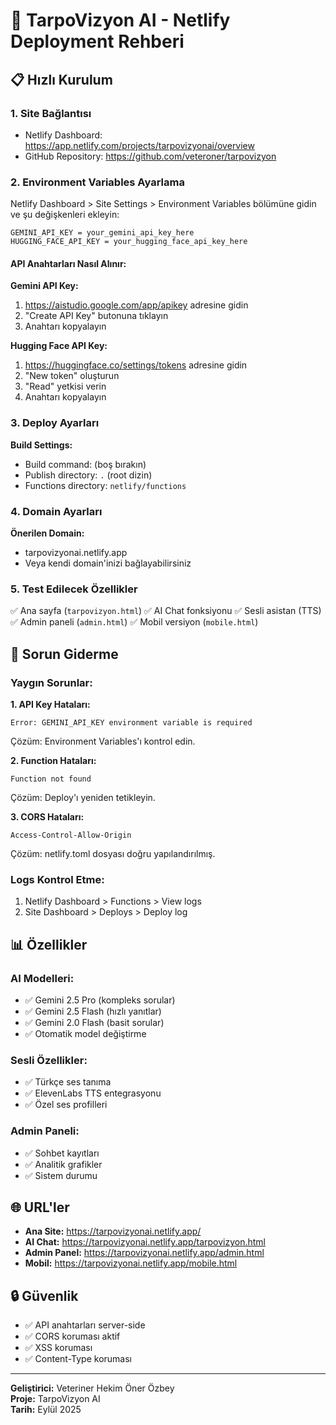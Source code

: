 # 🚀 TarpoVizyon AI - Netlify Deployment Rehberi

## 📋 Hızlı Kurulum

### 1. Site Bağlantısı
- Netlify Dashboard: https://app.netlify.com/projects/tarpovizyonai/overview
- GitHub Repository: https://github.com/veteroner/tarpovizyon

### 2. Environment Variables Ayarlama

Netlify Dashboard > Site Settings > Environment Variables bölümüne gidin ve şu değişkenleri ekleyin:

```
GEMINI_API_KEY = your_gemini_api_key_here
HUGGING_FACE_API_KEY = your_hugging_face_api_key_here
```

#### API Anahtarları Nasıl Alınır:

**Gemini API Key:**
1. https://aistudio.google.com/app/apikey adresine gidin
2. "Create API Key" butonuna tıklayın
3. Anahtarı kopyalayın

**Hugging Face API Key:**
1. https://huggingface.co/settings/tokens adresine gidin
2. "New token" oluşturun
3. "Read" yetkisi verin
4. Anahtarı kopyalayın

### 3. Deploy Ayarları

**Build Settings:**
- Build command: (boş bırakın)
- Publish directory: `.` (root dizin)
- Functions directory: `netlify/functions`

### 4. Domain Ayarları

**Önerilen Domain:**
- tarpovizyonai.netlify.app
- Veya kendi domain'inizi bağlayabilirsiniz

### 5. Test Edilecek Özellikler

✅ Ana sayfa (`tarpovizyon.html`)
✅ AI Chat fonksiyonu
✅ Sesli asistan (TTS)
✅ Admin paneli (`admin.html`)
✅ Mobil versiyon (`mobile.html`)

## 🔧 Sorun Giderme

### Yaygın Sorunlar:

**1. API Key Hataları:**
```
Error: GEMINI_API_KEY environment variable is required
```
Çözüm: Environment Variables'ı kontrol edin.

**2. Function Hataları:**
```
Function not found
```
Çözüm: Deploy'ı yeniden tetikleyin.

**3. CORS Hataları:**
```
Access-Control-Allow-Origin
```
Çözüm: netlify.toml dosyası doğru yapılandırılmış.

### Logs Kontrol Etme:
1. Netlify Dashboard > Functions > View logs
2. Site Dashboard > Deploys > Deploy log

## 📊 Özellikler

### AI Modelleri:
- ✅ Gemini 2.5 Pro (kompleks sorular)
- ✅ Gemini 2.5 Flash (hızlı yanıtlar)
- ✅ Gemini 2.0 Flash (basit sorular)
- ✅ Otomatik model değiştirme

### Sesli Özellikler:
- ✅ Türkçe ses tanıma
- ✅ ElevenLabs TTS entegrasyonu
- ✅ Özel ses profilleri

### Admin Paneli:
- ✅ Sohbet kayıtları
- ✅ Analitik grafikler
- ✅ Sistem durumu

## 🌐 URL'ler

- **Ana Site:** https://tarpovizyonai.netlify.app/
- **AI Chat:** https://tarpovizyonai.netlify.app/tarpovizyon.html
- **Admin Panel:** https://tarpovizyonai.netlify.app/admin.html
- **Mobil:** https://tarpovizyonai.netlify.app/mobile.html

## 🔒 Güvenlik

- ✅ API anahtarları server-side
- ✅ CORS koruması aktif
- ✅ XSS koruması
- ✅ Content-Type koruması

---

**Geliştirici:** Veteriner Hekim Öner Özbey  
**Proje:** TarpoVizyon AI  
**Tarih:** Eylül 2025
